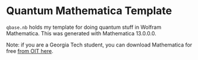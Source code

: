 # Quantum Mathematica Template

`qbase.nb` holds my template for doing quantum stuff in Wolfram Mathematica.
This was generated with Mathematica 13.0.0.0.

Note: if you are a Georgia Tech student, you can download Mathematica for free [from OIT here][1].

[1]: https://software.oit.gatech.edu/
